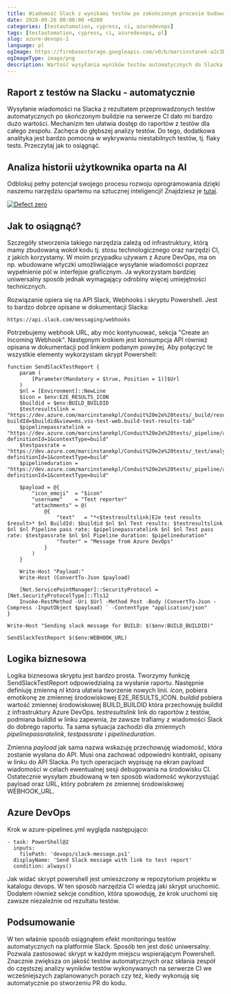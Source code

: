 ```yaml
---
title: Wiadomość Slack z wynikami testów po zakończonym procesie budowania na CI
date: 2020-09-26 08:00:00 +0200
categories: [testautomation, cypress, ci, azuredevops]
tags: [testautomation, cypress, ci, azuredevops, pl]
slug: azure-devops-1
language: pl
ogImage: https://firebasestorage.googleapis.com/v0/b/marcinstanek-a2c3b.appspot.com/o/azure-devops-1%2Fazure-devops-1.png?alt=media&token=794b4f9e-d113-4b78-a514-9f72082fd643
ogImageType: image/png
description: Wartość wysyłania wyników testów automatycznych do Slacka po procesie budowania CI, opisując rozwiązanie techniczne wykorzystujące PowerShell, Webhooks i API Slack. Takie podejście podnosi jakość testów automatycznych i zachęca do zespołowej analizy wyników testów w różnych środowiskach CI.
---
```


## Raport z testów na Slacku - automatycznie

Wysyłanie wiadomości na Slacka z rezultatem przeprowadzonych testów automatycznych po skończonym buildzie na serwerze CI dało mi bardzo dużo wartości. Mechanizm ten ułatwia dostęp do raportów z testów dla całego zespołu. Zachęca do głębszej analizy testów. Do tego, dodatkowa analityka jest bardzo pomocna w wykrywaniu niestabilnych testów, tj. flaky tests. Przeczytaj jak to osiągnąć.

## Analiza historii użytkownika oparta na AI

Odblokuj pełny potencjał swojego procesu rozwoju oprogramowania dzięki naszemu narzędziu opartemu na sztucznej inteligencji! Znajdziesz je [tutaj](https://defectzero.com/).

[![Defect zero](https://firebasestorage.googleapis.com/v0/b/marcinstanek-a2c3b.appspot.com/o/defect%20zero%2Fdefect-zero-min.png?alt=media&token=6ca28446-47df-4391-a5a7-a5d8ca7bd0e5)](https://defectzero.com/)

## Jak to osiągnąć?
   
   Szczegóły stworzenia takiego narzędzia zależą od infrastruktury, którą mamy zbudowaną wokół kodu tj. stosu technologicznego oraz narzędzi CI, z jakich korzystamy. W moim przypadku używam z Azure DevOps, ma on np. wbudowane wtyczki umożliwiające wysyłanie wiadomości poprzez wypełnienie pól w interfejsie graficznym. Ja wykorzystam bardziej uniwersalny sposób jednak wymagający odrobiny więcej umiejętności technicznych.

Rozwiązanie opiera się na API Slack, Webhooks i skryptu Powershell. Jest to bardzo dobrze opisane w dokumentacji Slacka: 

    https://api.slack.com/messaging/webhooks

Potrzebujemy webhook URL, aby móc kontynuować, sekcja "Create an Incoming Webhook". Następnym krokiem jest konsumpcja API również opisana w dokumentacji pod linkiem podanym powyżej. Aby połączyć te wszystkie elementy wykorzystam skrypt Powershell:

```
function SendSlackTestReport {
    param (    
        [Parameter(Mandatory = $true, Position = 1)]$Url
    )
    $nl = [Environment]::NewLine
    $icon = $env:E2E_RESULTS_ICON
    $buildid = $env:BUILD_BUILDID
    $testresultslink = "https://dev.azure.com/marcinstanekpl/Conduit%20e2e%20tests/_build/results?buildId=$buildid&view=ms.vss-test-web.build-test-results-tab"
    $pipelinepassratelink = "https://dev.azure.com/marcinstanekpl/Conduit%20e2e%20tests/_pipeline/analytics/stageawareoutcome?definitionId=1&contextType=build"
    $testpassrate = "https://dev.azure.com/marcinstanekpl/Conduit%20e2e%20tests/_test/analytics?definitionId=1&contextType=build"
    $pipelineduration = "https://dev.azure.com/marcinstanekpl/Conduit%20e2e%20tests/_pipeline/analytics/duration?definitionId=1&contextType=build"

    $payload = @{
        "icon_emoji"  = "$icon"	
        "username"    = "Test reporter"
        "attachments" = @(
            @{
                "text"   = "*<$testresultslink|E2e test results $result>* $nl BuildId: $buildid $nl $nl Test results: $testresultslink $nl $nl Pipeline pass rate: $pipelinepassratelink $nl $nl Test pass rate: $testpassrate $nl $nl Pipeline duration: $pipelineduration"
                "footer" = "Message from Azure DevOps"
            }
        )
    }

    Write-Host "Payload:"
    Write-Host (ConvertTo-Json $payload)

    [Net.ServicePointManager]::SecurityProtocol = [Net.SecurityProtocolType]::Tls12
    Invoke-RestMethod -Uri $Url -Method Post -Body (ConvertTo-Json -Compress -InputObject $payload) ` -ContentType "application/json"
}

Write-Host "Sending slack message for BUILD: $($env:BUILD_BUILDID)"

SendSlackTestReport $($env:WEBHOOK_URL)
```

## Logika biznesowa
   
   Logika biznesowa skryptu jest bardzo prosta. Tworzymy funkcję SendSlackTestReport odpowiedzialną za wysłanie raportu. Następnie definiuję zmienną _nl_ która ułatwia tworzenie nowych linii. _icon_, pobiera emotikonę ze zmiennej środowiskowej E2E_RESULTS_ICON. _buildid_ pobiera wartość zmiennej środowiskowej BUILD_BUILDID która przechowuję buildId z infrastruktury Azure DevOps. _testresultslink_ link do raportów z testów, podmiana buildId w linku zapewnia, że zawsze trafiamy z wiadomości Slack do dobrego raportu. Ta sama sytuacja zachodzi dla zmiennych _pipelinepassratelink_, _testpassrate_ i _pipelineduration_.
   
   Zmienna _payload_ jak sama nazwa wskazuję przechowuję wiadomość, która zostanie wysłana do API. Musi ona zachować odpowiedni kontrakt, opisany w linku do API Slacka. Po tych operacjach wypisuję na ekran payload wiadomości w celach ewentualnej sesji debugowania na środowisku CI. Ostatecznie wysyłam zbudowaną w ten sposób wiadomość wykorzystująć payload oraz URL, który pobrałem ze zmiennej środowiskowej WEBHOOK_URL.

## Azure DevOps

Krok w azure-pipelines.yml wygląda następująco:

```
- task: PowerShell@2
  inputs:
    filePath: 'devops/slack-message.ps1'
  displayName: 'Send Slack message with link to test report' 
  condition: always()
```

Jak widać skrypt powershell jest umieszczony w repozytorium projektu w katalogu devops. W ten sposób narzędzia CI wiedzą jaki skrypt uruchomić. Dodałem również sekcje condition, która spowoduję, że krok uruchomi się zawsze niezależnie od rezultatu testów.

## Podsumowanie

W ten właśnie sposób osiągnąłem efekt monitoringu testów automatycznych na platformie Slack. Sposób ten jest dość uniwersalny. Pozwala zastosować skrypt w każdym miejscu wspierającym Powershell. Znacznie zwiększa on jakość testów automatycznych oraz skłania zespół do częstszej analizy wyników testów wykonywanych na serwerze CI we wcześniejszych zaplanowanych porach czy też, kiedy wykonują się automatycznie po stworzeniu PR do kodu.

